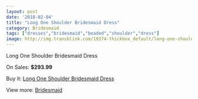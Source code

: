 ```yaml
---
layout: post
date: '2018-02-04'
title: "Long One Shoulder Bridesmaid Dress"
category: Bridesmaid
tags: ["dresses","bridesmaid","beaded","shoulder","dress"]
image: http://img.transblink.com/19374-thickbox_default/long-one-shoulder-bridesmaid-dress.jpg
---
```

Long One Shoulder Bridesmaid Dress

On Sales: **$293.99**
<a href="https://www.transblink.com/en/bridesmaid/6080-long-one-shoulder-bridesmaid-dress.html"><amp-img layout="responsive" width="600" height="600" src="//img.transblink.com/19374-thickbox_default/long-one-shoulder-bridesmaid-dress.jpg" alt="Long One Shoulder Bridesmaid Dress 0" /></a>

Buy it: [Long One Shoulder Bridesmaid Dress](https://www.transblink.com/en/bridesmaid/6080-long-one-shoulder-bridesmaid-dress.html "Long One Shoulder Bridesmaid Dress")

View more: [Bridesmaid](https://www.transblink.com/en/4-bridesmaid "Bridesmaid")
